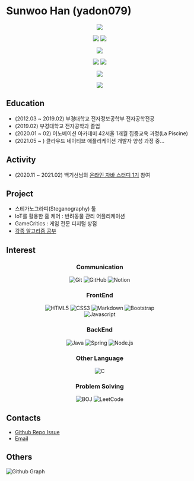 # Sunwoo Han (yadon079)

<p align="center">
  <img src="http://commitcombo.com/get?user=yadon079&theme=Perfume-mini">
</p>

<p align="center">
  <img src="https://hits.seeyoufarm.com/api/count/incr/badge.svg?url=https%3A%2F%2Fgithub.com%2Fyadon079">
  <a href="https://github.com/yadon079?tab=followers"><img src="https://img.shields.io/github/followers/yadon079?color=06d6a0&label=Github%20Followers&style=for-the-badge"></a>
</p>

<p align="center">
  <a href="https://github.com/yadon079"><img src="https://github-readme-stats.vercel.app/api?username=yadon079&count_private=true&hide=contribs,prs&show_icons=true&theme=vue-dark"></a>
</p>

<p align="center">
  <a href="https://github.com/anuraghazra/github-readme-stats"><img src="https://github-readme-stats.vercel.app/api/top-langs/?username=yadon079&layout=compact&hide=Visual%20Basic"></a>
  <a href="https://solved.ac/thankowl777"><img src="http://mazassumnida.wtf/api/v2/generate_badge?boj=thankowl777"></a>
</p>

<p align="center">
  <a href="https://github.com/ryo-ma/github-profile-trophy"><img src="https://github-profile-trophy.vercel.app/?username=yadon079&theme=chalk&row=1&column=7"></a>
</p>

<p align="center">
  <img src="https://github-readme-streak-stats.herokuapp.com/?user=yadon079&">
</p>

## Education
  - (2012.03 ~ 2019.02) 부경대학교 전자정보공학부 전자공학전공
  - (2019.02) 부경대학교 전자공학과 졸업
  - (2020.01 ~ 02) 이노베이션 아카데미 42서울 1개월 집중교육 과정(La Piscine)
  - (2021.05 ~ ) 클라우드 네이티브 애플리케이션 개발자 양성 과정 중...

## Activity
  - (2020.11 ~ 2021.02) 백기선님의 [온라인 자바 스터디 1기](https://github.com/whiteship/live-study) 참여
    
## Project
  - 스테가노그라피(Steganography) 툴
  - IoT를 활용한 홈 케어 : 반려동물 관리 어플리케이션
  - GameCritics : 게임 전문 디지털 상점
  - [각종 알고리즘 공부](https://github.com/yadon079/learning-algorithm)

## Interest

<h3 align="center" >Communication</h3 >
<p align="center" >
  <img alt="Git" src="https://img.shields.io/badge/Git-F05032?style=for-the-badge&logo=git&logoColor=white" />
  <img alt="GitHub" src="https://img.shields.io/badge/GitHub-181717?style=for-the-badge&logo=github&logoColor=white" />
  <img alt="Notion" src="https://img.shields.io/badge/NOTION-000000?style=for-the-badge&logo=Notion&logoColor=white" />
</p >

<h3 align="center" >FrontEnd</h3 >
<p align="center" >
  <img alt="HTML5" src="https://img.shields.io/badge/HTML5-E34F26?style=for-the-badge&logo=html5&logoColor=white" />
  <img alt="CSS3" src="https://img.shields.io/badge/CSS3-1572B6?style=for-the-badge&logo=css3&logoColor=white" />
  <img alt="Markdown" src="https://img.shields.io/badge/Markdown-000000?style=for-the-badge&logo=markdown&logoColor=white" />
  <img alt="Bootstrap" src="https://img.shields.io/badge/Bootstrap-563D7C?style=for-the-badge&logo=bootstrap&logoColor=white" />
  <br/>
  <img alt="Javascript" src="https://img.shields.io/badge/JavaScript-F7DF1E?style=for-the-badge&logo=javascript&logoColor=black" />
</p >

<h3 align="center" >BackEnd</h3 >
<p align="center" >
  <img alt="Java" src="https://img.shields.io/badge/Java-ED8B00?style=for-the-badge&logo=java&logoColor=white" />
  <img alt="Spring" src="https://img.shields.io/badge/Spring-6DB33F?style=for-the-badge&logo=spring&logoColor=white" />
  <img alt="Node.js" src="https://img.shields.io/badge/Node.js-339933?style=for-the-badge&logo=node.js&logoColor=white" />
</p >

<h3 align="center" >Other Language</h3 >
<p align="center" >
  <img alt="C" src="https://img.shields.io/badge/C-A8B9CC?style=for-the-badge&logo=c&logoColor=white" />
</p >

<h3 align="center" >Problem Solving</h3 >
<p align="center" >
  <img alt="BOJ" src="https://img.shields.io/badge/BACKJOON-007396?style=for-the-badge&logo=&logoColor=white" />
  <img alt="LeetCode" src="https://img.shields.io/badge/LeetCode-FFA116?style=for-the-badge&logo=leetcode&logoColor=white" />
</p >
  
## Contacts
  - [Github Repo Issue](https://github.com/yadon079/yadon079/issues)
  - [Email](mailto:thankowl777@kakao.com)


## Others

![Github Graph](https://activity-graph.herokuapp.com/graph?username=yadon079&area=false&theme=xcode&hide_border=true)
